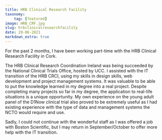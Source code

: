 ```yaml
---
title: HRB Clinical Research Facility
taxonomy:
    tag: [featured]
image: HRB_CRF.jpg
slug: hrbclinicalresearchfacility
date: 20-06-2021
markdown_extra: true
---
```


For the past 2 months, I have been working part-time with the HRB Clinical Research Facility in Cork.

The HRB Clinical Research Coordination Ireland was being succeeded by the National Clinical Trials Office, hosted by UCC. I assisted with the IT transition of the HRB CRCI, using my skills in design skills, web development and project management systems. It was valuable to be able to put the knowledge learned in my degree into a real project. Despite completing many projects so far in my degree, the application to real-life situations is a unique opportunity.
My own experience on the young adult panel of the D1Now clinical trial also proved to be extremely useful as I had existing experience with the type of data and management systems the NCTO would require and use.

Sadly, I could not continue with the wonderful staff as I was offered a job with Boston Scientific, but I may return in September/October to offer more help with the IT transition.
